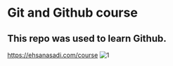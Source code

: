 # Git and Github course
## This repo was used to learn Github.
https://ehsanasadi.com/course
![1](https://github.com/Ehsanassdi/learning-git/assets/158184152/154fd33c-b3ea-400e-9e46-fe53b7b3fb77)
